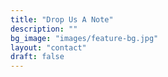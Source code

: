 ```yaml
---
title: "Drop Us A Note"
description: ""
bg_image: "images/feature-bg.jpg"
layout: "contact"
draft: false
---
```

